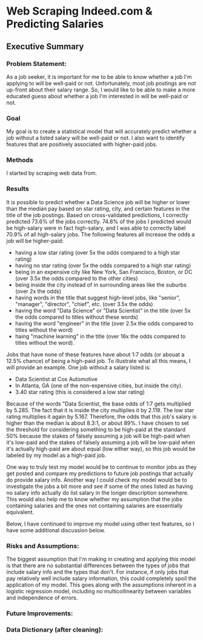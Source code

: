 # Web Scraping Indeed.com & Predicting Salaries
## Executive Summary
### Problem Statement:
As a job seeker, it is important for me to be able to know whether a job I'm applying to will be well-paid or not. Unfortunately, most job postings are not up-front about their salary range. So, I would like to be able to make a more educated guess about whether a job I'm interested in will be well-paid or not. 

### Goal
My goal is to create a statistical model that will accurately predict whether a job without a listed salary will be well-paid or not. I also want to identify features that are positively associated with higher-paid jobs.

### Methods
I started by scraping web data from.

### Results
It is possible to predict whether a Data Science job will be higher or lower than the median pay based on star rating, city, and certain features in the title of the job postings. Based on cross-validated predictions, I correctly predicted 73.6% of the jobs correctly. 74.8% of the jobs I predicted would be high-salary were in fact high-salary, and I was able to correctly label 70.9% of all high-salary jobs. The following features all increase the odds a job will be higher-paid:
- having a low star rating (over 5x the odds compared to a high star rating)
- having no star rating (over 5x the odds compared to a high star rating)
- being in an expensive city like New York, San Francisco, Boston, or DC (over 3.5x the odds compared to the other cities)
- being inside the city instead of in surrounding areas like the suburbs (over 2x the odds)
- having words in the title that suggest high-level jobs, like "senior", "manager", "director", "chief", etc. (over 3.5x the odds)
- having the word "Data Science" or "Data Scientist" in the title (over 5x the odds compared to titles without these words)
- having the word "engineer" in the title (over 2.5x the odds compared to titles without the word)
- haing "machine learning" in the title (over 16x the odds compared to titles without the word).


Jobs that have none of these features have about 1:7 odds (or  abouat a 12.5% chance) of being a high-paid job. To illustrate what all this means, I will provide an example. One job without a salary listed is:
- Data Scientist at Cox Automotive
- In Atlanta, GA (one of the non-expensive cities, but inside the city).
- 3.40 star rating (this is considered a low star rating)

Because of the words "Data Scientist, the base odds of 1:7 gets multiplied by 5.285. The fact that it is inside the city multiplies it by 2.119. The low star rating multiplies it again by 5.167. Therefore, the odds that this job's salary is higher than the median is about 8.3:1, or about 89%. I have chosen to set the threshold for considering something to be high-paid at the standard 50% because the stakes of falsely assuming a job will be high-paid when it's low-paid and the stakes of falsely assuming a job will be low-paid when it's actually high-paid are about equal (low either way), so this job would be labeled by my model as a high-paid job.

One way to truly test my model would be to continue to monitor jobs as they get posted and compare my predictions to future job postings that actually do provide salary info. Another way I could check my model would be to investigate the jobs a bit more and see if some of the ones listed as having no salary info actually do list salary in the longer description somewhere. This would also help me to know whether my assumption that the jobs containing salaries and the ones not containing salaries are essentially equivalent.

Below, I have continued to improve my model using other text features, so I have some additional discussion below.
### Risks and Assumptions:
The biggest assumption that I'm making in creating and applying this model is that there are no substantial differences between the types of jobs that include salary info and the types that don't. For instance, if only jobs that pay relatively well include salary information, this could completely spoil the application of my model. This goes along with the assumptions inherent in a logistic regression model, including no multicollinearity between variables and independence of errors.

### Future Improvements:

### Data Dictionary (after cleaning):

